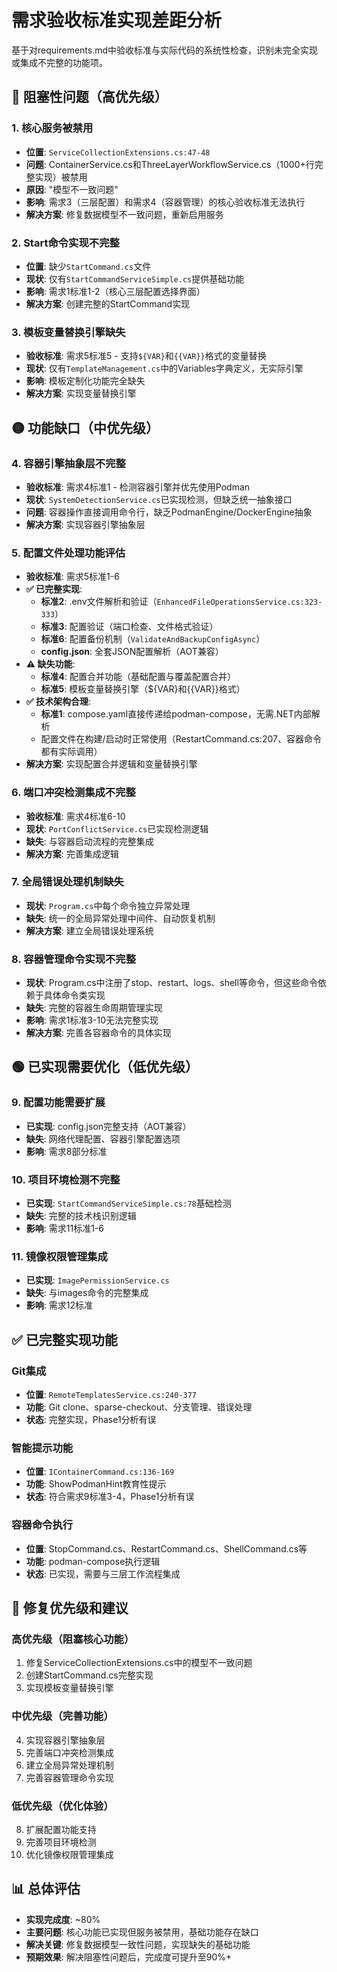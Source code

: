 # 需求验收标准实现差距分析

基于对requirements.md中验收标准与实际代码的系统性检查，识别未完全实现或集成不完整的功能项。

## 🔴 阻塞性问题（高优先级）

### 1. 核心服务被禁用
- **位置**: `ServiceCollectionExtensions.cs:47-48`
- **问题**: ContainerService.cs和ThreeLayerWorkflowService.cs（1000+行完整实现）被禁用
- **原因**: "模型不一致问题"
- **影响**: 需求3（三层配置）和需求4（容器管理）的核心验收标准无法执行
- **解决方案**: 修复数据模型不一致问题，重新启用服务

### 2. Start命令实现不完整
- **位置**: 缺少`StartCommand.cs`文件
- **现状**: 仅有`StartCommandServiceSimple.cs`提供基础功能
- **影响**: 需求1标准1-2（核心三层配置选择界面）
- **解决方案**: 创建完整的StartCommand实现

### 3. 模板变量替换引擎缺失
- **验收标准**: 需求5标准5 - 支持`${VAR}`和`{{VAR}}`格式的变量替换
- **现状**: 仅有`TemplateManagement.cs`中的Variables字典定义，无实际引擎
- **影响**: 模板定制化功能完全缺失
- **解决方案**: 实现变量替换引擎

## 🟡 功能缺口（中优先级）

### 4. 容器引擎抽象层不完整
- **验收标准**: 需求4标准1 - 检测容器引擎并优先使用Podman
- **现状**: `SystemDetectionService.cs`已实现检测，但缺乏统一抽象接口
- **问题**: 容器操作直接调用命令行，缺乏PodmanEngine/DockerEngine抽象
- **解决方案**: 实现容器引擎抽象层

### 5. 配置文件处理功能评估
- **验收标准**: 需求5标准1-6
- **✅ 已完整实现**: 
  - **标准2**: .env文件解析和验证（`EnhancedFileOperationsService.cs:323-333`）
  - **标准3**: 配置验证（端口检查、文件格式验证）
  - **标准6**: 配置备份机制（`ValidateAndBackupConfigAsync`）
  - **config.json**: 全套JSON配置解析（AOT兼容）
- **⚠️ 缺失功能**: 
  - **标准4**: 配置合并功能（基础配置与覆盖配置合并）
  - **标准5**: 模板变量替换引擎（${VAR}和{{VAR}}格式）
- **✅ 技术架构合理**: 
  - **标准1**: compose.yaml直接传递给podman-compose，无需.NET内部解析
  - 配置文件在构建/启动时正常使用（RestartCommand.cs:207、容器命令都有实际调用）
- **解决方案**: 实现配置合并逻辑和变量替换引擎

### 6. 端口冲突检测集成不完整
- **验收标准**: 需求4标准6-10
- **现状**: `PortConflictService.cs`已实现检测逻辑
- **缺失**: 与容器启动流程的完整集成
- **解决方案**: 完善集成逻辑

### 7. 全局错误处理机制缺失
- **现状**: `Program.cs`中每个命令独立异常处理
- **缺失**: 统一的全局异常处理中间件、自动恢复机制
- **解决方案**: 建立全局错误处理系统

### 8. 容器管理命令实现不完整
- **现状**: Program.cs中注册了stop、restart、logs、shell等命令，但这些命令依赖于具体命令类实现
- **缺失**: 完整的容器生命周期管理实现
- **影响**: 需求1标准3-10无法完整实现
- **解决方案**: 完善各容器命令的具体实现

## 🟢 已实现需要优化（低优先级）

### 9. 配置功能需要扩展
- **已实现**: config.json完整支持（AOT兼容）
- **缺失**: 网络代理配置、容器引擎配置选项
- **影响**: 需求8部分标准

### 10. 项目环境检测不完整
- **已实现**: `StartCommandServiceSimple.cs:78`基础检测
- **缺失**: 完整的技术栈识别逻辑
- **影响**: 需求11标准1-6

### 11. 镜像权限管理集成
- **已实现**: `ImagePermissionService.cs`
- **缺失**: 与images命令的完整集成
- **影响**: 需求12标准

## ✅ 已完整实现功能

### Git集成
- **位置**: `RemoteTemplatesService.cs:240-377`
- **功能**: Git clone、sparse-checkout、分支管理、错误处理
- **状态**: 完整实现，Phase1分析有误

### 智能提示功能
- **位置**: `IContainerCommand.cs:136-169`
- **功能**: ShowPodmanHint教育性提示
- **状态**: 符合需求9标准3-4，Phase1分析有误

### 容器命令执行
- **位置**: StopCommand.cs、RestartCommand.cs、ShellCommand.cs等
- **功能**: podman-compose执行逻辑
- **状态**: 已实现，需要与三层工作流程集成

## 🎯 修复优先级和建议

### 高优先级（阻塞核心功能）
1. 修复ServiceCollectionExtensions.cs中的模型不一致问题
2. 创建StartCommand.cs完整实现
3. 实现模板变量替换引擎

### 中优先级（完善功能）
4. 实现容器引擎抽象层
5. 完善端口冲突检测集成
6. 建立全局异常处理机制
7. 完善容器管理命令实现

### 低优先级（优化体验）
8. 扩展配置功能支持
9. 完善项目环境检测
10. 优化镜像权限管理集成

## 📊 总体评估

- **实现完成度**: ~80%
- **主要问题**: 核心功能已实现但服务被禁用，基础功能存在缺口
- **解决关键**: 修复数据模型一致性问题，实现缺失的基础功能
- **预期效果**: 解决阻塞性问题后，完成度可提升至90%+